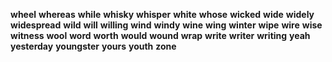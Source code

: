 **wheel**
**whereas** 
**while** 
**whisky** 
**whisper** 
**white** 
**whose** 
**wicked** 
**wide** 
**widely** 
**widespread** 
**wild** 
**will** 
**willing** 
**wind** 
**windy** 
**wine** 
**wing** 
**winter** 
**wipe** 
**wire** 
**wise** 
**witness** 
**wool** 
**word** 
**worth** 
**would** 
**wound** 
**wrap** 
**write** 
**writer** 
**writing** 
**yeah** 
**yesterday** 
**youngster** 
**yours** 
**youth** 
**zone**
